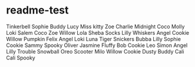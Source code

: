 # readme-test
Tinkerbell
Sophie
Buddy
Lucy
Miss kitty
Zoe
Charlie
Midnight
Coco
Molly
Loki
Salem
Coco
Zoe
Willow
Lola
Sheba
Socks
Lilly
Whiskers
Angel
Cookie
Willow
Pumpkin
Felix
Angel
Loki
Luna
Tiger
Snickers
Bubba
Lilly
Sophie
Cookie
Sammy
Spooky
Oliver
Jasmine
Fluffy
Bob
Cookie
Leo
Simon
Angel
Lilly
Trouble
Snowball
Oreo
Scooter
Milo
Willow
Cookie
Dusty
Buddy
Cali
Cali
Spooky
